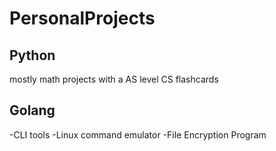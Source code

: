 # PersonalProjects

## Python
  mostly math projects with a AS level CS flashcards
## Golang
  -CLI tools
    -Linux command emulator
    -File Encryption Program
